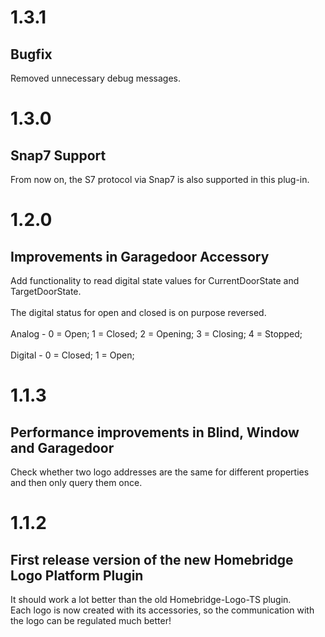 # 1.3.1 #  

## Bugfix ##  
  
Removed unnecessary debug messages.</br>  

# 1.3.0 #  

## Snap7 Support ##  
  
From now on, the S7 protocol via Snap7 is also supported in this plug-in.</br>  

# 1.2.0 #  

## Improvements in Garagedoor Accessory ##  

Add functionality to read digital state values for CurrentDoorState and TargetDoorState.</br>  
The digital status for open and closed is on purpose reversed.</br>  
Analog - 0 = Open; 1 = Closed; 2 = Opening; 3 = Closing; 4 = Stopped;</br>  
Digital - 0 = Closed; 1 = Open;</br>

# 1.1.3 #  

## Performance improvements in Blind, Window and Garagedoor ##

Check whether two logo addresses are the same for different properties and then only query them once.</br>  

# 1.1.2 #

## First release version of the new Homebridge Logo Platform Plugin ##  

It should work a lot better than the old Homebridge-Logo-TS plugin.</br> 
Each logo is now created with its accessories, so the communication with the logo can be regulated much better!</br> 
